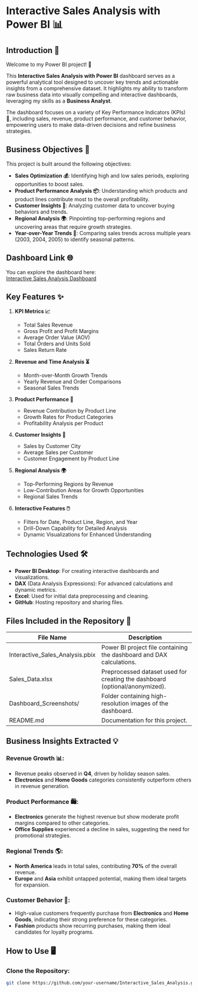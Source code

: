 # Interactive Sales Analysis with Power BI 📊

## Introduction 🌟  
Welcome to my Power BI project! 🎉

This **Interactive Sales Analysis with Power BI** dashboard serves as a powerful analytical tool designed to uncover key trends and actionable insights from a comprehensive dataset. It highlights my ability to transform raw business data into visually compelling and interactive dashboards, leveraging my skills as a **Business Analyst**. 

The dashboard focuses on a variety of Key Performance Indicators (KPIs) 🧮, including sales, revenue, product performance, and customer behavior, empowering users to make data-driven decisions and refine business strategies.

## Business Objectives 🎯  
This project is built around the following objectives:

- **Sales Optimization 💰**: Identifying high and low sales periods, exploring opportunities to boost sales.
- **Product Performance Analysis 📦**: Understanding which products and product lines contribute most to the overall profitability.
- **Customer Insights 👥**: Analyzing customer data to uncover buying behaviors and trends.
- **Regional Analysis 🌍**: Pinpointing top-performing regions and uncovering areas that require growth strategies.
- **Year-over-Year Trends 📆**: Comparing sales trends across multiple years (2003, 2004, 2005) to identify seasonal patterns.

## Dashboard Link 🌐  
You can explore the dashboard here:  
[Interactive Sales Analysis Dashboard](https://app.powerbi.com/view?r=eyJrIjoiOWEwZjc2OGEtZjM4Yy00NTJlLThlODEtYTY4OTI1OTBhNTRkIiwidCI6IjBlZGYyMTgzLWZkMDgtNDdkMi1iOTE1LWRhNzZkZThjMGM0OCJ9)

## Key Features ✨  
1. **KPI Metrics 📈**  
   - Total Sales Revenue  
   - Gross Profit and Profit Margins  
   - Average Order Value (AOV)  
   - Total Orders and Units Sold  
   - Sales Return Rate  

2. **Revenue and Time Analysis ⏳**  
   - Month-over-Month Growth Trends  
   - Yearly Revenue and Order Comparisons  
   - Seasonal Sales Trends  

3. **Product Performance 🛒**  
   - Revenue Contribution by Product Line  
   - Growth Rates for Product Categories  
   - Profitability Analysis per Product  

4. **Customer Insights 👥**  
   - Sales by Customer City  
   - Average Sales per Customer  
   - Customer Engagement by Product Line  

5. **Regional Analysis 🌍**  
   - Top-Performing Regions by Revenue  
   - Low-Contribution Areas for Growth Opportunities  
   - Regional Sales Trends  

6. **Interactive Features 🖱️**  
   - Filters for Date, Product Line, Region, and Year  
   - Drill-Down Capability for Detailed Analysis  
   - Dynamic Visualizations for Enhanced Understanding  

## Technologies Used 🛠️  
- **Power BI Desktop**: For creating interactive dashboards and visualizations.  
- **DAX** (Data Analysis Expressions): For advanced calculations and dynamic metrics.  
- **Excel**: Used for initial data preprocessing and cleaning.  
- **GitHub**: Hosting repository and sharing files.

## Files Included in the Repository 📂  
| File Name                     | Description                                                                 |
|-------------------------------|-----------------------------------------------------------------------------|
| Interactive_Sales_Analysis.pbix | Power BI project file containing the dashboard and DAX calculations.         |
| Sales_Data.xlsx                | Preprocessed dataset used for creating the dashboard (optional/anonymized). |
| Dashboard_Screenshots/         | Folder containing high-resolution images of the dashboard.                  |
| README.md                      | Documentation for this project.                                             |

## Business Insights Extracted 💡  
### Revenue Growth 📊:
- Revenue peaks observed in **Q4**, driven by holiday season sales.  
- **Electronics** and **Home Goods** categories consistently outperform others in revenue generation.  

### Product Performance 🛍️:
- **Electronics** generate the highest revenue but show moderate profit margins compared to other categories.  
- **Office Supplies** experienced a decline in sales, suggesting the need for promotional strategies.  

### Regional Trends 🌎:
- **North America** leads in total sales, contributing **70%** of the overall revenue.  
- **Europe** and **Asia** exhibit untapped potential, making them ideal targets for expansion.

### Customer Behavior 👥:
- High-value customers frequently purchase from **Electronics** and **Home Goods**, indicating their strong preference for these categories.  
- **Fashion** products show recurring purchases, making them ideal candidates for loyalty programs.

## How to Use 🖥️  
### Clone the Repository:  
```bash
git clone https://github.com/your-username/Interactive_Sales_Analysis.git
